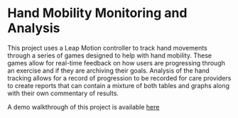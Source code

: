 # Hand Mobility Monitoring and Analysis 

This project uses a Leap Motion controller to track hand movements through a series of games designed to help with hand mobility. These games allow for real-time feedback on how users are progressing through an exercise and if they are archiving their goals. Analysis of the hand tracking allows for a record of progression to be recorded for care providers to create reports that can contain a mixture of both tables and graphs along with their own commentary of results.

A demo walkthrough of this project is available [here](https://www.youtube.com/watch?v=R5CM5XU06as&t=20s&user=carraghr)
